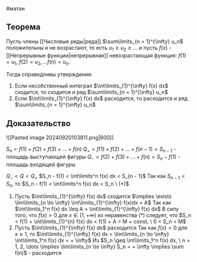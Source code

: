 #матан 
## Теорема
Пусть члены [[Числовые ряды|ряда]] $\sum\limits_{n = 1}^{\infty} u_n$ положительны и не возрастают, то есть $u_1 \geq u_2 \geq \dots$ и пусть $f(x)$ - [[Непрерывные функции|непрерывная]] невозрастающая функция: $f(1) = u_1, \ f(2) = u_2, \dots f(n) = u_n$.

Тогда справедливы утверждения:
1) Если несобственный интеграл $\int\limits_{1}^{\infty} f(x) dx$ сходится, то сходится и ряд $\sum\limits_{n = 1}^{\infty} u_n$
2) Если $\int\limits_{1}^{\infty} f(x) dx$ расходится, то расходится и ряд $\sum\limits_{n = 1}^{\infty} u_n$
## Доказательство
![[Pasted image 20240920103811.png|600]]

$S_n = f(1) + f(2) + f(3) + \dots + f(n)$
$Q_+ = f(1) + f(2) + \dots + f(n - 1) = S_{n - 1}$ - площадь выступающей фигуры
$Q_- = f(2) + f(3) + \dots + f(n) = S_n - f(1)$ - площадь входящей фигуры

$Q_- < Q < Q_+$
$S_n - f(1) < \int\limits^n f(x) dx < S_{n - 1}$
Так как $S_{n - 1} < S_n$, то $S_n - f(1) < \int\limits^n f(x) dx < S_n \ (*)$

1. Пусть $\int\limits_{1}^{\infty} f(x) dx$ сходится $\implies \exists \lim\limits_{n \to \infty} \int\limits_{1}^{\infty} f(x)dx = A$
	Так как $\int\limits_1^n f(x) dx \leq A = \int\limits_{1}^{\infty} f(x) dx$
	В силу того, что $f(x) > 0 \ для \ x \in [1, +\infty)$ из неравенства $(*)$ следует, что $S_n < f(1) + \int\limits_{1}^{n} f(x) dx < f(1) + A = M = const, \ 0 < S_n < M$
2. Пусть $\int\limits_{1}^{\infty} f(x) dx$ расходится
	Так как $f(x) > 0$ для $x \geq 1$, то $\int\limits_{1}^{\infty} f(x) dx = \lim\limits_{n \to \infty} \int\limits_1^n f(x) dx = + \infty$
	Из $S_n \geq \int\limits_1^n f(x) dx, \ n = 1, 2, \dots \implies \lim\limits_{n \to \infty} S_n = + \infty \implies \sum f(n)$ - расходится 